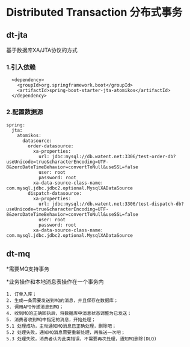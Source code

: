 # Distributed Transaction 分布式事务


## dt-jta
基于数据库XA/JTA协议的方式

### 1.引入依赖

      <dependency>
        <groupId>org.springframework.boot</groupId>
        <artifactId>spring-boot-starter-jta-atomikos</artifactId>
      </dependency>

### 2.配置数据源

    spring:
      jta:
        atomikos:
          datasource:
            order-datasource:
              xa-properties:
                url: jdbc:mysql://db.watent.net:3306/test-order-db?useUnicode=true&characterEncoding=UTF-8&zeroDateTimeBehavior=convertToNull&useSSL=false
                user: root
                password: root
              xa-data-source-class-name: com.mysql.jdbc.jdbc2.optional.MysqlXADataSource
            dispatch-datasource:
              xa-properties:
                url: jdbc:mysql://db.watent.net:3306/test-dispatch-db?useUnicode=true&characterEncoding=UTF-8&zeroDateTimeBehavior=convertToNull&useSSL=false
                user: root
                password: root
              xa-data-source-class-name: com.mysql.jdbc.jdbc2.optional.MysqlXADataSource



## dt-mq

*需要MQ支持事务

*业务操作和本地消息表操作在一个事务内
    
    1. 订单入库；
    2. 生成一条需要发送到MQ的消息，并且保存在数据库；
    3. 调用API传递消息到MQ；
    4. 收到MQ的正确回执后，将数据库中消息状态调整为已发送；
    5. 消费者收到MQ中指定的消息，开始处理；
    5.1 处理成功，主动通知MQ消息已正确处理，删除吧；
    5.2 处理失败，通知MQ消息需要重新处理，再推送一次吧；
    5.3 处理失败，消费者认为此类错误，不需要再次处理，通知MQ删除(DLQ)

